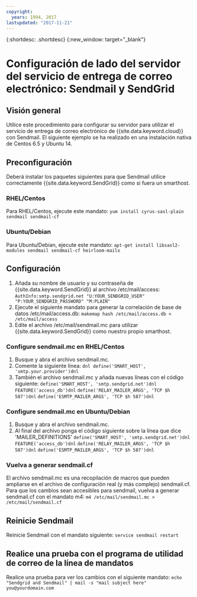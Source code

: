 ```yaml
---
copyright:
  years: 1994, 2017
lastupdated: "2017-11-21"
---
```


{:shortdesc: .shortdesc}
{:new_window: target="_blank"}

# Configuración de lado del servidor del servicio de entrega de correo electrónico: Sendmail y SendGrid

## Visión general

Utilice este procedimiento para configurar su servidor para utilizar el servicio de entrega de correo electrónico de {{site.data.keyword.cloud}} con Sendmail. El siguiente ejemplo se ha realizado en una instalación nativa de Centos 6.5 y Ubuntu 14.

## Preconfiguración

Deberá instalar los paquetes siguientes para que Sendmail utilice correctamente {{site.data.keyword.SendGrid}} como si fuera un smarthost.

### RHEL/Centos
Para RHEL/Centos, ejecute este mandato:
`yum install cyrus-sasl-plain sendmail sendmail-cf`

### Ubuntu/Debian
Para Ubuntu/Debian, ejecute este mandato:
`apt-get install libsasl2-modules sendmail sendmail-cf heirloom-mailx`

## Configuración

1. Añada su nombre de usuario y su contraseña de {{site.data.keyword.SendGrid}} al archivo /etc/mail/access:
`AuthInfo:smtp.sendgrid.net "U:YOUR_SENDGRID_USER" "P:YOUR_SENDGRID_PASSWORD" "M:PLAIN"`
2. Ejecute el siguiente mandato para generar la correlación de base de datos /etc/mail/access.db:
`makemap hash /etc/mail/access.db < /etc/mail/access`
3. Edite el archivo /etc/mail/sendmail.mc para utilizar {{site.data.keyword.SendGrid}} como nuestro propio smarthost. 

### Configure sendmail.mc en RHEL/Centos
1. Busque y abra el archivo sendmail.mc.
2. Comente la siguiente línea:
`dnl define('SMART_HOST', 'smtp.your.provider')dnl`
3. También el archivo sendmail.mc y añada nuevas líneas con el código siguiente: `define('SMART_HOST', 'smtp.sendgrid.net')dnl`
`FEATURE('access_db')dnl`
`define('RELAY_MAILER_ARGS', 'TCP $h 587')dnl`
`define('ESMTP_MAILER_ARGS', 'TCP $h 587')dnl`

### Configure sendmail.mc en Ubuntu/Debian
1. Busque y abra el archivo sendmail.mc.
2. Al final del archivo ponga el código siguiente sobre la línea que dice 'MAILER_DEFINITIONS' `define('SMART_HOST', 'smtp.sendgrid.net')dnl`
`FEATURE('access_db')dnl`
`define('RELAY_MAILER_ARGS', 'TCP $h 587')dnl`
`define('ESMTP_MAILER_ARGS', 'TCP $h 587')dnl`

### Vuelva a generar sendmail.cf
El archivo sendmail.mc es una recopilación de macros que pueden ampliarse en el archivo de configuración real (y más complejo) sendmail.cf. Para que los cambios sean accesibles para sendmail, vuelva a generar sendmail.cf con el mandato m4:
`m4 /etc/mail/sendmail.mc > /etc/mail/sendmail.cf`

## Reinicie Sendmail
Reinicie Sendmail con el mandato siguiente:
`service sendmail restart`

## Realice una prueba con el programa de utilidad de correo de la línea de mandatos
Realice una prueba para ver los cambios con el siguiente mandato:
`echo "Sendgrid and Sendmail" | mail -s "mail subject here" you@yourdomain.com`
